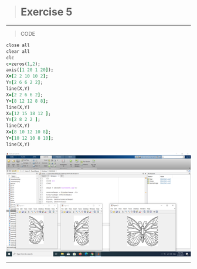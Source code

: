 ># Exercise 5

***
>CODE

```ruby
close all
clear all
clc
c=zeros(1,2);
axis([1 20 1 20]); 
X=[2 2 10 10 2];
Y=[2 6 6 2 2];
line(X,Y)
X=[2 2 6 6 2];
Y=[8 12 12 8 8];
line(X,Y)
X=[12 15 18 12 ];
Y=[2 8 2 2 ];
line(X,Y)
X=[8 10 12 10 8];
Y=[10 12 10 8 10];
line(X,Y)

```
![alt text](https://github.com/semnan-university-ai/image-processing-class/blob/main/excersiecs/faeze75/5/Screenshot%20(8).png)

***


